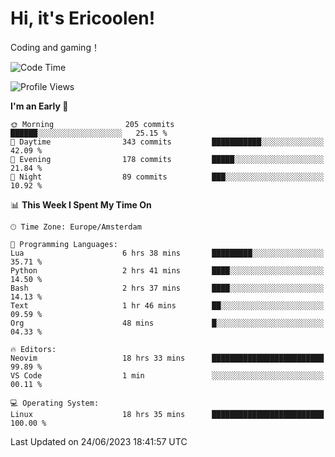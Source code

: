 # Hi, it's Ericoolen!
Coding and gaming！

<!--START_SECTION:waka-->
![Code Time](http://img.shields.io/badge/Code%20Time-874%20hrs%2049%20mins-blue)

![Profile Views](http://img.shields.io/badge/Profile%20Views-1-blue)

**I'm an Early 🐤** 

```text
🌞 Morning                205 commits         ██████░░░░░░░░░░░░░░░░░░░   25.15 % 
🌆 Daytime                343 commits         ███████████░░░░░░░░░░░░░░   42.09 % 
🌃 Evening                178 commits         █████░░░░░░░░░░░░░░░░░░░░   21.84 % 
🌙 Night                  89 commits          ███░░░░░░░░░░░░░░░░░░░░░░   10.92 % 
```


📊 **This Week I Spent My Time On** 

```text
🕑︎ Time Zone: Europe/Amsterdam

💬 Programming Languages: 
Lua                      6 hrs 38 mins       █████████░░░░░░░░░░░░░░░░   35.71 % 
Python                   2 hrs 41 mins       ████░░░░░░░░░░░░░░░░░░░░░   14.50 % 
Bash                     2 hrs 37 mins       ████░░░░░░░░░░░░░░░░░░░░░   14.13 % 
Text                     1 hr 46 mins        ██░░░░░░░░░░░░░░░░░░░░░░░   09.59 % 
Org                      48 mins             █░░░░░░░░░░░░░░░░░░░░░░░░   04.33 % 

🔥 Editors: 
Neovim                   18 hrs 33 mins      █████████████████████████   99.89 % 
VS Code                  1 min               ░░░░░░░░░░░░░░░░░░░░░░░░░   00.11 % 

💻 Operating System: 
Linux                    18 hrs 35 mins      █████████████████████████   100.00 % 
```


 Last Updated on 24/06/2023 18:41:57 UTC
<!--END_SECTION:waka-->

